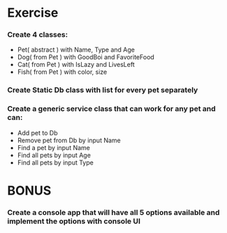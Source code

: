 # Exercise
### Create 4 classes:
* Pet( abstract ) with Name, Type and Age
* Dog( from Pet ) with GoodBoi and FavoriteFood
* Cat( from Pet ) with IsLazy and LivesLeft
* Fish( from Pet ) with color, size

### Create Static Db class with list for every pet separately

### Create a generic service class that can work for any pet and can:
* Add pet to Db
* Remove pet from Db by input Name
* Find a pet by input Name
* Find all pets by input Age
* Find all pets by input Type

# BONUS
### Create a console app that will have all 5 options available and implement the options with console UI
